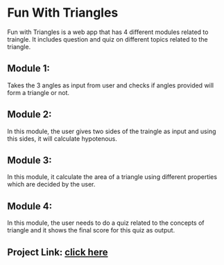 # Fun With Triangles
Fun with Triangles is a web app that has 4 different modules related to traingle. It includes question and quiz on different topics related to the triangle.

## Module 1:
Takes the 3 angles as input from user and checks if angles provided will form a triangle or not.

## Module 2:
In this module, the user gives two sides of the traingle as input and using this sides, it will calculate hypotenous.

## Module 3:
In this module, it calculate the area of a triangle using different properties which are decided by the user.

## Module 4:
In this module, the user needs to do a quiz related to the concepts of triangle and it shows the final score for this quiz as output.

## Project Link: [click here](https://secretsoftriangle.netlify.app)
